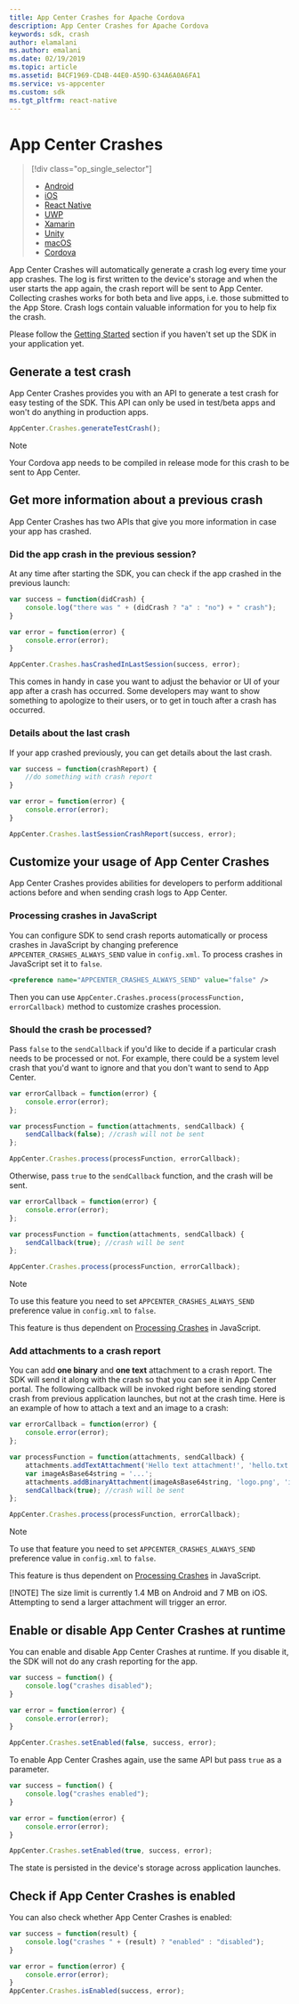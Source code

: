 ```yaml
---
title: App Center Crashes for Apache Cordova
description: App Center Crashes for Apache Cordova
keywords: sdk, crash
author: elamalani
ms.author: emalani
ms.date: 02/19/2019
ms.topic: article
ms.assetid: B4CF1969-CD4B-44E0-A59D-634A6A0A6FA1
ms.service: vs-appcenter
ms.custom: sdk
ms.tgt_pltfrm: react-native
---
```


# App Center Crashes

> [!div  class="op_single_selector"]
> * [Android](android.md)
> * [iOS](ios.md)
> * [React Native](react-native.md)
> * [UWP](uwp.md)
> * [Xamarin](xamarin.md)
> * [Unity](unity.md)
> * [macOS](macos.md)
> * [Cordova](cordova.md)

App Center Crashes will automatically generate a crash log every time your app crashes. The log is first written to the device's storage and when the user starts the app again, the crash report will be sent to App Center. Collecting crashes works for both beta and live apps, i.e. those submitted to the App Store. Crash logs contain valuable information for you to help fix the crash.

Please follow the [Getting Started](~/sdk/getting-started/cordova.md) section if you haven't set up the SDK in your application yet.

## Generate a test crash

App Center Crashes provides you with an API to generate a test crash for easy testing of the SDK. This API can only be used in test/beta apps and won't do anything in production apps.

```js
AppCenter.Crashes.generateTestCrash();
```

> [!NOTE]
> Your Cordova app needs to be compiled in release mode for this crash to be sent to App Center.

## Get more information about a previous crash

App Center Crashes has two APIs that give you more information in case your app has crashed.

### Did the app crash in the previous session?

At any time after starting the SDK, you can check if the app crashed in the previous launch:

```js
var success = function(didCrash) {
    console.log("there was " + (didCrash ? "a" : "no") + " crash");
}

var error = function(error) {
    console.error(error);
}

AppCenter.Crashes.hasCrashedInLastSession(success, error);
```

This comes in handy in case you want to adjust the behavior or UI of your app after a crash has occurred. Some developers may want to show something to apologize to their users, or to get in touch after a crash has occurred.

### Details about the last crash

If your app crashed previously, you can get details about the last crash.

```js
var success = function(crashReport) {
    //do something with crash report
}

var error = function(error) {
    console.error(error);
}

AppCenter.Crashes.lastSessionCrashReport(success, error);
```

## Customize your usage of App Center Crashes

App Center Crashes provides abilities for developers to perform additional actions before and when sending crash logs to App Center.

### Processing crashes in JavaScript

You can configure SDK to send crash reports automatically or process crashes in JavaScript by changing preference `APPCENTER_CRASHES_ALWAYS_SEND` value in `config.xml`. To process crashes in JavaScript set it to `false`.

```xml
<preference name="APPCENTER_CRASHES_ALWAYS_SEND" value="false" />
```

Then you can use `AppCenter.Crashes.process(processFunction, errorCallback)` method to customize crashes procession.

### Should the crash be processed?

Pass `false` to the `sendCallback` if you'd like to decide if a particular crash needs to be processed or not. For example, there could be a system level crash that you'd want to ignore and that you don't want to send to App Center.

```js
var errorCallback = function(error) {
    console.error(error);
};

var processFunction = function(attachments, sendCallback) {
    sendCallback(false); //crash will not be sent
};

AppCenter.Crashes.process(processFunction, errorCallback);
```

Otherwise, pass `true` to the `sendCallback` function, and the crash will be sent.

```js
var errorCallback = function(error) {
    console.error(error);
};

var processFunction = function(attachments, sendCallback) {
    sendCallback(true); //crash will be sent
};

AppCenter.Crashes.process(processFunction, errorCallback);
```

> [!NOTE]
> To use this feature you need to set `APPCENTER_CRASHES_ALWAYS_SEND` preference value in `config.xml` to `false`.
> 
> This feature is thus dependent on [Processing Crashes](#processing-crashes-in-javascript) in JavaScript.

### Add attachments to a crash report

You can add **one binary** and **one text** attachment to a crash report. The SDK will send it along with the crash so that you can see it in App Center portal. The following callback will be invoked right before sending stored crash from previous application launches, but not at the crash time. Here is an example of how to attach a text and an image to a crash:

```js
var errorCallback = function(error) {
    console.error(error);
};

var processFunction = function(attachments, sendCallback) {
    attachments.addTextAttachment('Hello text attachment!', 'hello.txt');
    var imageAsBase64string = '...';
    attachments.addBinaryAttachment(imageAsBase64string, 'logo.png', 'image/png');
    sendCallback(true); //crash will be sent
};

AppCenter.Crashes.process(processFunction, errorCallback);
```

> [!NOTE]
> To use that feature you need to set `APPCENTER_CRASHES_ALWAYS_SEND` preference value in `config.xml` to `false`.
> 
> This feature is thus dependent on [Processing Crashes](#processing-crashes-in-javascript) in JavaScript.
> 
> [!NOTE]
> The size limit is currently 1.4 MB on Android and 7 MB on iOS. Attempting to send a larger attachment will trigger an error.

## Enable or disable App Center Crashes at runtime

You can enable and disable App Center Crashes at runtime. If you disable it, the SDK will not do any crash reporting for the app.

```js
var success = function() {
    console.log("crashes disabled");
}

var error = function(error) {
    console.error(error);
}

AppCenter.Crashes.setEnabled(false, success, error);
```

To enable App Center Crashes again, use the same API but pass `true` as a parameter.

```js
var success = function() {
    console.log("crashes enabled");
}

var error = function(error) {
    console.error(error);
}

AppCenter.Crashes.setEnabled(true, success, error);
```

The state is persisted in the device's storage across application launches.

## Check if App Center Crashes is enabled

You can also check whether App Center Crashes is enabled:

```js
var success = function(result) {
    console.log("crashes " + (result) ? "enabled" : "disabled");
}

var error = function(error) {
    console.error(error);
}
AppCenter.Crashes.isEnabled(success, error);
```
